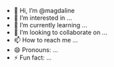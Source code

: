 - 👋 Hi, I’m @magdaline
- 👀 I’m interested in ...
- 🌱 I’m currently learning ...
- 💞️ I’m looking to collaborate on ...
- 📫 How to reach me ...
- 😄 Pronouns: ...
- ⚡ Fun fact: ...

<!---
magdaline/magdaline is a ✨ special ✨ repository because its `README.md` (this file) appears on your GitHub profile.
You can click the Preview link to take a look at your changes.
--->
